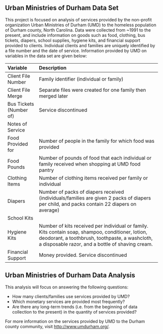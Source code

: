 ## Urban Ministries of Durham Data Set

This project is focused on analysis of services provided by the non-profit organization Urban Ministries of Durham (UMD) to the homeless population of Durham county, North Carolina. Data were collected from ~1991 to the present, and include information on goods such as food, clothing, bus tickets, diapers, school supplies, hygiene kits, and financial support provided to clients. Individual clients and families are uniquely identified by a file number and the date of service. Information provided by UMD on variables in the data set are given below:

| Variable | Description |
|:---------|:-----------|
| Client File Number | Family identifier (individual or family) |
| Client File Merge | Separate files were created for one family then merged later |
| Bus Tickets (Number of) | Service discontinued |
| Notes of Service |  |
| Food Provided for | Number of people in the family for which food was provided |
| Food Pounds | Number of pounds of food that each individual or family received when shopping at UMD food pantry |
| Clothing Items | Number of clothing items received per family or individual |
| Diapers | Number of packs of diapers received (individuals/families are given 2 packs of diapers per child, and packs contain 22 diapers on average) |
| School Kits |  |
| Hygiene Kits | Number of kits received per individual or family. Kits contain soap, shampoo, conditioner, lotion, deodorant, a toothbrush, toothpaste, a washcloth, a disposable razor, and a bottle of shaving cream. |
| Financial Support | Money provided. Service discontinued |

## Urban Ministries of Durham Data Analysis

This analysis will focus on answering the following questions: 
* How many clients/families use services provided by UMD?
* Which monetary services are provided most frequently?
* Are there any long-term trends (i.e. from the beginning of data collection to the present) in the quantity of services provided? 


For more information on the services provided by UMD to the Durham county community, visit http://www.umdurham.org/. 

